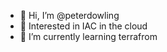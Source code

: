 - 👋 Hi, I’m @peterdowling
- 👀 Interested in IAC in the cloud
- 🌱 I’m currently learning terrafrom

<!---
peterdowling/peterdowling is a ✨ special ✨ repository because its `README.md` (this file) appears on your GitHub profile.
You can click the Preview link to take a look at your changes.
--->
